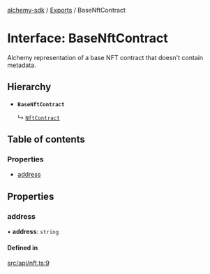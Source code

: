 [alchemy-sdk](../README.md) / [Exports](../modules.md) / BaseNftContract

# Interface: BaseNftContract

Alchemy representation of a base NFT contract that doesn't contain metadata.

## Hierarchy

- **`BaseNftContract`**

  ↳ [`NftContract`](NftContract.md)

## Table of contents

### Properties

- [address](BaseNftContract.md#address)

## Properties

### address

• **address**: `string`

#### Defined in

[src/api/nft.ts:9](https://github.com/alchemyplatform/alchemy-sdk-js/blob/6507682/src/api/nft.ts#L9)
